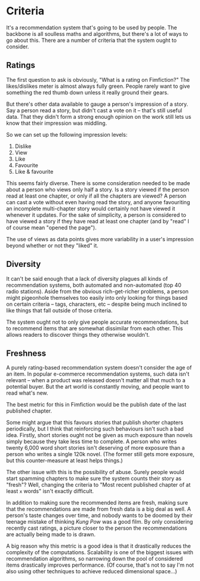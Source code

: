 Criteria
========

It's a recommendation system that's going to be used by people. The backbone is all soulless maths and algorithms, but there's a lot of ways to go about this. There are a number of criteria that the system ought to consider.

Ratings
-------

The first question to ask is obviously, "What is a rating on Fimfiction?" The likes/dislikes meter is almost always fully green. People rarely want to give something the red thumb down unless it really ground their gears.

But there's other data available to gauge a person's impression of a story. Say a person read a story, but didn't cast a vote on it – that's still useful data. That they didn't form a strong enough opinion on the work still lets us know that their impression was middling.

So we can set up the following impression levels:

1. Dislike
2. View
3. Like
4. Favourite
5. Like & favourite

This seems fairly diverse. There is some consideration needed to be made about a person who views only half a story. Is a story viewed if the person read at least one chapter, or only if all the chapters are viewed? A person can cast a vote without even having read the story, and anyone favouriting an incomplete multi-chapter story would certainly not have viewed it whenever it updates. For the sake of simplicity, a person is considered to have viewed a story if they have read at least one chapter (and by "read" I of course mean "opened the page").

The use of views as data points gives more variability in a user's impression beyond whether or not they "liked" it.

Diversity
---------

It can't be said enough that a lack of diversity plagues all kinds of recommendation systems, both automated and non-automated (top 40 radio stations). Aside from the obvious rich-get-richer problems, a person might pigeonhole themselves too easily into only looking for things based on certain criteria – tags, characters, etc – despite being much inclined to like things that fall outside of those criteria.

The system ought not to only give people accurate recommendations, but to recommend items that are somewhat dissimilar from each other. This allows readers to discover things they otherwise wouldn't.

Freshness
---------

A purely rating-based recommendation system doesn't consider the age of an item. In popular e-commerce recommendation systems, such data isn't relevant – when a product was released doesn't matter all that much to a potential buyer. But the art world is constantly moving, and people want to read what's new.

The best metric for this in Fimfiction would be the publish date of the last published chapter.

Some might argue that this favours stories that publish shorter chapters periodically, but I think that reinforcing such behaviours isn't such a bad idea. Firstly, short stories ought not be given as much exposure than novels simply because they take less time to complete. A person who writes twenty 6,000 word short stories isn't deserving of more exposure than a person who writes a single 120k novel. (The former still gets more exposure, but this counter-measure at least helps things.)

The other issue with this is the possibility of abuse. Surely people would start spamming chapters to make sure the system counts their story as "fresh"? Well, changing the criteria to "Most recent published chapter of at least `x` words" isn't exactly difficult.

In addition to making sure the recommended items are fresh, making sure that the recommendations are made from fresh data is a big deal as well. A person's taste changes over time, and nobody wants to be doomed by their teenage mistake of thinking *Kung Pow* was a good film. By only considering recently cast ratings, a picture closer to the person the recommendations are actually being made to is drawn.

A big reason why this metric is a good idea is that it drastically reduces the complexity of the computations. Scalability is one of the biggest issues with recommendation algorithms, so narrowing down the pool of considered items drastically improves performance. (Of course, that's not to say I'm not also using other techniques to achieve reduced dimensional space...)